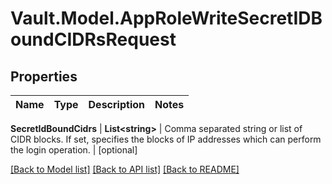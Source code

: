 # Vault.Model.AppRoleWriteSecretIDBoundCIDRsRequest

## Properties

Name | Type | Description | Notes
------------ | ------------- | ------------- | -------------

**SecretIdBoundCidrs** | **List&lt;string&gt;** | Comma separated string or list of CIDR blocks. If set, specifies the blocks of IP addresses which can perform the login operation. | [optional] 

[[Back to Model list]](../README.md#documentation-for-models) [[Back to API list]](../README.md#documentation-for-api-endpoints) [[Back to README]](../README.md)

